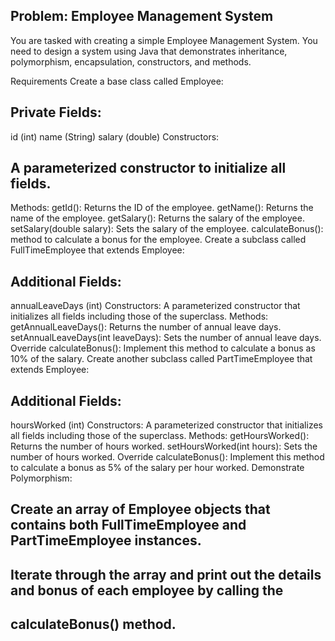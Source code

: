 ## Problem: Employee Management System
You are tasked with creating a simple Employee Management System. 
You need to design a system using Java that demonstrates inheritance, polymorphism, 
encapsulation, constructors, and methods.

Requirements
Create a base class called Employee:

## Private Fields:
id (int)
name (String)
salary (double)
Constructors:

## A parameterized constructor to initialize all fields.
Methods:
getId(): Returns the ID of the employee.
getName(): Returns the name of the employee.
getSalary(): Returns the salary of the employee.
setSalary(double salary): Sets the salary of the employee.
calculateBonus():  method to calculate a bonus for the employee.
Create a subclass called FullTimeEmployee that extends Employee:

## Additional Fields:
annualLeaveDays (int)
Constructors:
A parameterized constructor that initializes all fields including those of the superclass.
Methods:
getAnnualLeaveDays(): Returns the number of annual leave days.
setAnnualLeaveDays(int leaveDays): Sets the number of annual leave days.
Override calculateBonus(): Implement this method to calculate a bonus as 10% of the salary.
Create another subclass called PartTimeEmployee that extends Employee:

## Additional Fields:
hoursWorked (int)
Constructors:
A parameterized constructor that initializes all fields including those of the superclass.
Methods:
getHoursWorked(): Returns the number of hours worked.
setHoursWorked(int hours): Sets the number of hours worked.
Override calculateBonus(): Implement this method to calculate a bonus as 5% of the salary per hour worked.
Demonstrate Polymorphism:

## Create an array of Employee objects that contains both FullTimeEmployee and PartTimeEmployee instances.
## Iterate through the array and print out the details and bonus of each employee by calling the 
## calculateBonus() method.
